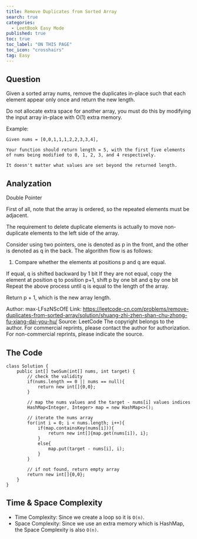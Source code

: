 ```yaml
---
title: Remove Duplicates from Sorted Array
search: true
categories:
  - LeetBook Easy Mode
published: true
toc: true
toc_label: "ON THIS PAGE"
toc_icon: "crosshairs"
tag: Easy
---
```

## Question

Given a sorted array nums, remove the duplicates in-place such that each element appear only once and return the new length.

Do not allocate extra space for another array, you must do this by modifying the input array in-place with O(1) extra memory.

Example:

```
Given nums = [0,0,1,1,1,2,2,3,3,4],

Your function should return length = 5, with the first five elements of nums being modified to 0, 1, 2, 3, and 4 respectively.

It doesn't matter what values are set beyond the returned length.
```

## Analyzation
Double Pointer

First of all, note that the array is ordered, so the repeated elements must be adjacent.

The requirement to delete duplicate elements is actually to move non-duplicate elements to the left side of the array.

Consider using two pointers, one is denoted as p in the front, and the other is denoted as q in the back. The algorithm flow is as follows:

1. Compare whether the elements at positions p and q are equal.

If equal, q is shifted backward by 1 bit
If they are not equal, copy the element at position q to position p+1, shift p by one bit and q by one bit
Repeat the above process until q is equal to the length of the array.

Return p + 1, which is the new array length.

Author: max-LFszNScOfE
Link: https://leetcode-cn.com/problems/remove-duplicates-from-sorted-array/solution/shuang-zhi-zhen-shan-chu-zhong-fu-xiang-dai-you-hu/
Source: LeetCode
The copyright belongs to the author. For commercial reprints, please contact the author for authorization. For non-commercial reprints, please indicate the source.

## The Code
```
class Solution {
    public int[] twoSum(int[] nums, int target) {
        // check the validity
        if(nums.length == 0 || nums == null){
            return new int[]{0,0};
        }
        
        // map the nums values and the target - nums[i] values indices
        HashMap<Integer, Integer> map = new HashMap<>();
        
        // iterate the nums array
        for(int i = 0; i < nums.length; i++){
            if(map.containsKey(nums[i])){
                return new int[]{map.get(nums[i]), i};
            }
            else{
                map.put(target - nums[i], i);
            }
        }
        
        // if not found, return empty array
        return new int[]{0,0};
    }
}
```

## Time & Space Complexity
- Time Complexity: Since we create a loop so it is `O(n)`.
- Space Complexity: Since we use an extra memory which is HashMap, the Space Complexity is also `O(n)`.
